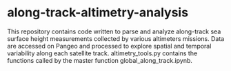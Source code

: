# along-track-altimetry-analysis
This repository contains code written to parse and analyze along-track sea surface height measurements collected by various altimeters missions. Data are accessed on Pangeo and processed to explore spatial and temporal variability along each satellite track. altimetry_tools.py contains the functions called by the master function global_along_track.ipynb. 

